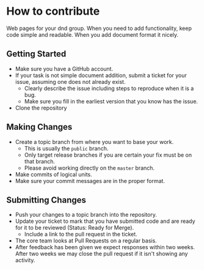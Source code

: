 # How to contribute

Web pages for your dnd group. When you need to add functionality, keep code simple and readable. When you add document format it nicely.

## Getting Started

* Make sure you have a GitHub account.
* If your task is not simple document addition, submit a ticket for your issue, assuming one does not already exist.
  * Clearly describe the issue including steps to reproduce when it is a bug.
  * Make sure you fill in the earliest version that you know has the issue.
* Clone the repository


## Making Changes

* Create a topic branch from where you want to base your work.
  * This is usually the `public` branch.
  * Only target release branches if you are certain your fix must be on that
    branch.
  * Please avoid working directly on the `master` branch.
* Make commits of logical units.
* Make sure your commit messages are in the proper format.

## Submitting Changes

* Push your changes to a topic branch into the repository.
* Update your ticket to mark that you have submitted code and are ready for it to be reviewed (Status: Ready for Merge).
  * Include a link to the pull request in the ticket.
* The core team looks at Pull Requests on a regular basis.
* After feedback has been given we expect responses within two weeks. After two
  weeks we may close the pull request if it isn't showing any activity.
